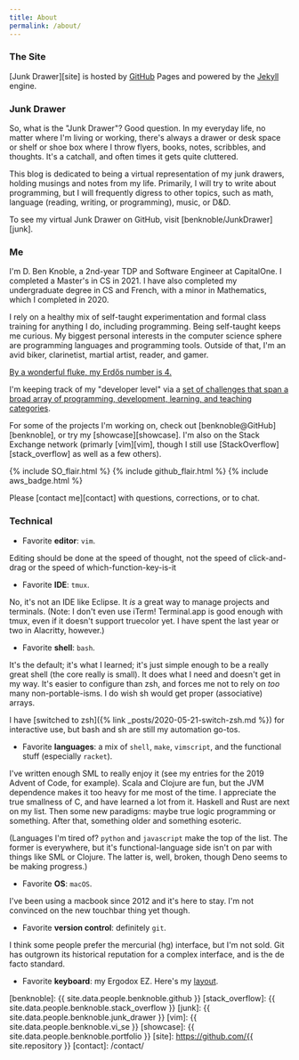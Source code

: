 ```yaml
---
title: About
permalink: /about/
---
```

### The Site

[Junk Drawer][site] is hosted by [GitHub][github] Pages and powered by the
[Jekyll][jekyll] engine.

### Junk Drawer

So, what is the "Junk Drawer"? Good question. In my everyday life, no matter
where I'm living or working, there's always a drawer or desk space or shelf or
shoe box where I throw flyers, books, notes, scribbles, and thoughts. It's a
catchall, and often times it gets quite cluttered.

This blog is dedicated to being a virtual representation of my junk drawers,
holding musings and notes from my life. Primarily, I will try to write about
programming, but I will frequently digress to other topics, such as math,
language (reading, writing, or programming), music, or D&D.

To see my virtual Junk Drawer on GitHub, visit [benknoble/JunkDrawer][junk].

### Me

I'm D. Ben Knoble, a 2nd-year TDP and Software Engineer at CapitalOne. I
completed a Master's in CS in 2021. I have also completed my undergraduate
degree in CS and French, with a minor in Mathematics, which I completed in 2020.

I rely on a healthy mix of self-taught experimentation and formal class training
for anything I do, including programming. Being self-taught keeps me curious. My
biggest personal interests in the computer science sphere are programming
languages and programming tools. Outside of that, I'm an avid biker,
clarinetist, martial artist, reader, and gamer.

[By a wonderful fluke, my Erdős number is 4.](https://sites.google.com/site/dicksites/)

I'm keeping track of my "developer level" via a [set of challenges that span a
broad array of programming, development, learning, and teaching
categories](https://benknoble.github.io/level-up/).

For some of the projects I'm working on, check out
[benknoble@GitHub][benknoble], or try my [showcase][showcase]. I'm also on
the Stack Exchange network (primarly [vim][vim], though I still use
[StackOverflow][stack_overflow] as well as a few others).

{% include SO_flair.html %}
{% include github_flair.html %}
{% include aws_badge.html %}

Please [contact me][contact] with questions, corrections, or to chat.

### Technical

- Favorite __editor__: `vim`.

Editing should be done at the speed of thought, not the speed of click-and-drag
or the speed of which-function-key-is-it

- Favorite __IDE__: `tmux`.

No, it's not an IDE like Eclipse. It *is* a great way to manage projects and
terminals. (Note: I don't even use iTerm! Terminal.app is good enough with tmux,
even if it doesn't support truecolor yet. I have spent the last year or two in
Alacritty, however.)

- Favorite __shell__: `bash`.

It's the default; it's what I learned; it's just simple enough to be a really
great shell (the core really is small). It does what I need and doesn't get in
my way. It's easier to configure than zsh, and forces me not to rely on *too*
many non-portable-isms. I do wish sh would get proper (associative) arrays.

I have [switched to zsh]({% link _posts/2020-05-21-switch-zsh.md %}) for
interactive use, but bash and sh are still my automation go-tos.

- Favorite __languages__: a mix of `shell`, `make`, `vimscript`, and the
functional stuff (especially `racket`).

I've written enough SML to really enjoy it (see my entries for the 2019 Advent
of Code, for example). Scala and Clojure are fun, but the JVM dependence makes
it too heavy for me most of the time. I appreciate the true smallness of C, and
have learned a lot from it. Haskell and Rust are next on my list. Then some new
paradigms: maybe true logic programming or something. After that, something
older and something esoteric.

(Languages I'm tired of? `python` and `javascript` make the top of the list. The
former is everywhere, but it's functional-language side isn't on par with things
like SML or Clojure. The latter is, well, broken, though Deno seems to be making
progress.)

- Favorite __OS__: `macOS`.

I've been using a macbook since 2012 and it's here to stay. I'm not convinced on
the new touchbar thing yet though.

- Favorite __version control__: definitely `git`.

I think some people prefer the mercurial (hg) interface, but I'm not sold. Git
has outgrown its historical reputation for a complex interface, and is the de
facto standard.

- Favorite **keyboard**: my Ergodox EZ. Here's my
[layout](https://configure.zsa.io/ergodox-ez/layouts/BNalB/latest/0).

<!-- Links -->
[github]: https://github.com/
[jekyll]: http://jekyllrb.com
[benknoble]: {{ site.data.people.benknoble.github }}
[stack_overflow]: {{ site.data.people.benknoble.stack_overflow }}
[junk]: {{ site.data.people.benknoble.junk_drawer }}
[vim]: {{ site.data.people.benknoble.vi_se }}
[showcase]: {{ site.data.people.benknoble.portfolio }}
[site]: https://github.com/{{ site.repository }}
[contact]: /contact/
